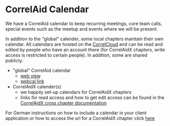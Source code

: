 # CorrelAid Calendar

We have a CorrelAid calendar to keep recurring meetings, core team calls, special events such as the meetup and events where we will be present. 

In addition to the "global" calender, some local chapters maintain their own calendar. All calendars are hosted on the [CorrelCloud](correlcloud.md) and can be read and edited by people who have an account there \(for CorrelAidX chapters, write access is restricted to certain people\). In addition, some are shared publicly:

* "global" CorrelAid calendar
  * [web view](https://correlcloud.org/index.php/apps/calendar/p/w4ak9WY4T6Ln452r/dayGridMonth/now)
  * [webcal link](webcal://correlcloud.org/remote.php/dav/public-calendars/w4ak9WY4T6Ln452r/?export)
* CorrelAidX calender\(s\)
  * we happily set-up calendars for CorrelAidX chapters
  * links for read access and how to get edit access can be found in the [CorrelAidX cross chapter documentation](https://correlaid.gitbook.io/correlaidx-cross-chapter-documentation/correlaidx-collaboration-communication#calendar)

For German instructions on how to include a calendar in your client application or how to access the url for a CorrelAidX chapter click [here](https://github.com/CorrelAid/docs/blob/master/wiki/infrastructure/calendar.md)
